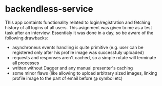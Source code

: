# backendless-service
This app containts functionality related to login/registration and fetching history of all logins of all users. 
This asignment was given to me as a test task after an interview. Essentialy it was done in a day, so be aware of the following drawbacks:
- asynchroneus events handling is quite primitive (e.g. user can be registered only after his profile image was successfuly uploaded)
- requests and responses aren't cached, so a simple rotate will terminate all processes
- written without Dagger and any manual presenter's caching
- some minor flaws (like allowing to upload arbitrary sized images, linking profile image to the part of email before @ symbol etc)
